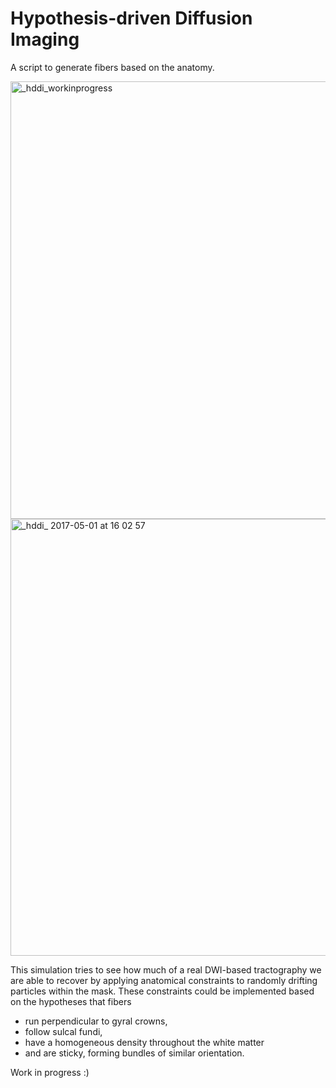# Hypothesis-driven Diffusion Imaging

A script to generate fibers based on the anatomy.

<img width="700" alt="_hddi_workinprogress" src="https://user-images.githubusercontent.com/6297454/32915617-cb34729c-cb19-11e7-84d5-c94075e0d881.png">

<img width="699" alt="_hddi_ 2017-05-01 at 16 02 57" src="https://user-images.githubusercontent.com/6297454/32915631-d4e9f352-cb19-11e7-92ef-f7f16d2c4967.png">


This simulation tries to see how much of a real DWI-based tractography we are able to recover by applying anatomical constraints to randomly drifting particles within the mask.
These constraints could be implemented based on the hypotheses that fibers
 * run perpendicular to gyral crowns,
 * follow sulcal fundi,
 * have a homogeneous density throughout the white matter
 * and are sticky, forming bundles of similar orientation.
 
Work in progress :)
